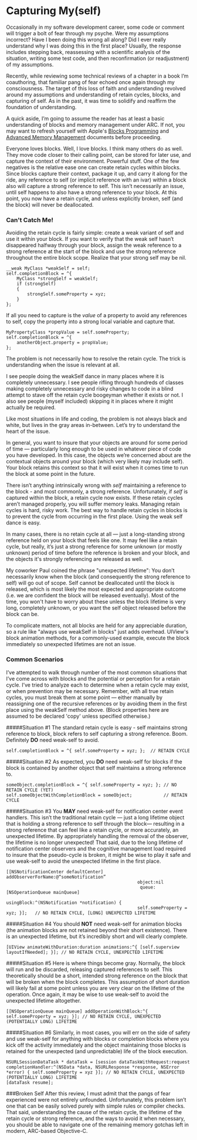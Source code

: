 # Capturing My(self)

Occasionally in my software development career, some code or comment will trigger a bolt of fear through my psyche.  Were my assumptions incorrect?  Have I been doing this wrong all along?  Did I ever really understand why I was doing this in the first place?  Usually, the response includes stepping back, reassessing with a scientific analysis of the situation, writing some test code, and then reconfirmation (or readjustment) of my assumptions.

Recently, while reviewing some technical reviews of a chapter in a book I’m coauthoring, that familiar pang of fear echoed once again through my consciousness.  The target of this loss of faith and understanding revolved around my assumptions and understanding of retain cycles, blocks, and capturing of self.  As in the past, it was time to solidify and reaffirm the foundation of understanding.  

A quick aside, I’m going to assume the reader has at least a basic understanding of blocks and memory management under ARC.  If not, you may want to refresh yourself with Apple's [Blocks Programming](https://developer.apple.com/library/ios/documentation/cocoa/Conceptual/Blocks/Articles/00_Introduction.html) and [Advanced Memory Management](https://developer.apple.com/library/ios/documentation/cocoa/conceptual/memorymgmt/articles/mmpractical.html)  documents before proceeding.

Everyone loves blocks.  Well, I love blocks.  I think many others do as well.  They move code closer to their calling point, can be stored for later use, and capture the context of their environment.  Powerful stuff.  One of the few negatives is the relative ease one can create retain cycles within blocks.  Since blocks capture their context, package it up, and carry it along for the ride, any reference to self  (or implicit reference with an ivar) within a block also will capture a strong reference to self.  This isn’t necessarily an issue, until self happens to also have a strong reference to your block.  At this point, you now have a retain cycle, and unless explicitly broken, self (and the block) will never be deallocated.

### Can't Catch Me!
Avoiding the retain cycle is fairly simple:  create a weak variant of self and use it within your block.  If you want to verify that the weak self hasn’t disappeared halfway through your block,  assign the weak reference to a strong reference at the start of the block and use the strong reference throughout the entire block scope. Realize that your strong self may be nil.

```objc
__weak MyClass *weakSelf = self;
self.completionBlock = ^{
    MyClass *strongSelf = weakSelf;
    if (strongSelf)
    {
        strongSelf.someProperty = xyz; 
    }
};
```

If all you need to capture is the *value* of a property to avoid any references to self, copy the property into a strong local variable and capture that.

```objc
MyPropertyClass *propValue = self.someProperty;
self.completionBlock = ^{
    anotherObject.property = propValue;
};
```

The problem is not necessarily how to resolve the retain cycle.  The trick is understanding when the issue is relevant at all.  

I see people doing the weakSelf dance in many places where it is completely unnecessary.  I see people rifling through hundreds of classes making completely unnecessary and risky changes to code in a blind attempt to stave off the retain cycle boogeyman whether it exists or not. I also see people (myself included) skipping it in places where it might actually be required.  

Like most situations in life and coding, the problem is not always black and white, but lives in the gray areas in-between.  Let’s try to understand the heart of the issue.

In general, you want to insure that your objects are around for some period of time — particularly long enough to be used in whatever piece of code you have developed.  In this case, the objects we’re concerned about are the contextual objects around your block (which very likely may include self).  Your block retains this context so that it will exist when it comes time to run the block at some point in the future.

There isn’t anything intrinsically wrong with *self* maintaining a reference to the block - and most commonly, a strong reference.  Unfortunately, if *self* is captured within the block, a retain cycle now exists. If these retain cycles aren’t managed properly, you will suffer memory leaks. Managing retain cycles is hard, risky work. The best way to handle retain cycles in blocks is to prevent the cycle from occurring in the first place.   Using the weak self dance is easy.

In many cases, there is no retain cycle at all — just a long-standing strong reference held on your block that feels like one. It may feel like a retain cycle, but really, it’s just a strong reference for some unknown (or mostly unknown) period of time before the reference is broken and your block, and the objects it's strongly referencing are released as well.
  
My coworker Paul coined the phrase "unexpected lifetime": You don’t necessarily know when the block (and consequently the strong reference to self) will go out of scope.  Self cannot be deallocated until the block is released, which is most likely the most expected and appropriate outcome (i.e. we are confident the block will be released eventually). Most of the time, you won't have to worry about these unless the block lifetime is very long, completely unknown, or you want the self object released before the block can be.  

To complicate matters, not all blocks are held for any appreciable duration, so a rule like "always use weakSelf in blocks" just adds overhead. UIView's block animation methods, for a commonly-used example, execute the block immediately so unexpected lifetimes are not an issue.

### Common Scenarios 

I’ve attempted to walk through number of the most common situations that I’ve come across with blocks and the potential or perception for a retain cycle. I’ve tried to analyze each to determine when a retain cycle may exist, or when prevention may be necessary.   Remember, with all true retain cycles, you must break them at some point — either manually by reassigning one of the recursive references or by avoiding them in the first place using the weakSelf method above. (Block properties here are assumed to be declared 'copy' unless specified otherwise.)

#####Situation #1
The standard retain cycle is easy - self maintains strong reference to block, block refers to self capturing a strong reference.  Boom. Definitely **DO** need weak-self to avoid.
```objc
self.completionBlock = ^{ self.someProperty = xyz; };  // RETAIN CYCLE
```

#####Situation #2
As expected, you **DO** need weak-self for blocks if the block is contained by another object that self maintains a strong reference to.
```objc
someObject.completionBlock = ^{ self.someProperty = xyz; }; // NO RETAIN CYCLE (YET)
self.someObjectWithCompletionBlock = someObject;            // RETAIN CYCLE
```

#####Situation #3
You **MAY** need weak-self for notification center event handlers.  This isn’t the traditional retain cycle — just a long lifetime object that is holding a strong reference to self through the block— resulting in a strong reference that can feel like a retain cycle, or more accurately, an unexpected lifetime.   By appropriately handling the removal of the observer, the lifetime is no longer unexpected!  That said, due to the long lifetime of notification center observers and the cognitive management load required to insure that the pseudo-cycle is broken, it might be wise to play it safe and use weak-self to avoid the unexpected lifetime in the first place.

```objc
[[NSNotificationCenter defaultCenter] addObserverForName:@“someNotification” 
                                                  object:nil 
												   queue:[NSOperationQueue mainQueue]
                                              usingBlock:^(NSNotification *notification) { 
												  self.someProperty = xyz; }];   // NO RETAIN CYCLE, [LONG] UNEXPECTED LIFETIME
```

#####Situation #4
You should **NOT** need weak-self for animation blocks (the animation blocks are not retained beyond their short existence). There is an unexpected lifetime, but it’s incredibly short and will clearly complete.
```objc
[UIView animateWithDuration:duration animations:^{ [self.superview layoutIfNeeded]; }]; // NO RETAIN CYCLE, UNEXPECTED LIFETIME
```

#####Situation #5
Here is where things become gray.  Normally, the block will run and be discarded, releasing captured references to self.  This theoretically should be a short, intended strong reference on the block that will be broken when the block completes. This assumption of short duration will likely fail at some point unless you are very clear on the lifetime of the operation. Once again, it may be wise to use weak-self to avoid the unexpected lifetime altogether. 
```objc
[[NSOperationQueue mainQueue] addOperationWithBlock:^{ self.someProperty = xyz; }]; // NO RETAIN CYCLE, UNEXPECTED (POTENTIALLY LONG) LIFETIME 
```

#####Situation #6
Similarly, in most cases, you will err on the side of safety and use weak-self for anything with blocks or completion blocks where you kick off the activity immediately and the object maintaining those blocks is retained for the unexpected (and unpredictable) life of the block execution.   
```objc
NSURLSessionDataTask * dataTask = [session dataTaskWithRequest:request completionHandler:^(NSData *data, NSURLResponse *response, NSError *error) { self.someProperty = xyz }]; // NO RETAIN CYCLE, UNEXPECTED (POTENTIALLY LONG) LIFETIME
[dataTask resume]; 
```

###Broken Self
After this review, I must admit that the pangs of fear experienced were not entirely unfounded.  Unfortunately, this problem isn’t one that can be easily solved purely with simple rules or compiler checks.  That said, understanding the cause of the retain cycle, the lifetime of the retain cycle or strong reference, and the ways to avoid it when necessary, you should be able to navigate one of the remaining memory gotchas left in modern, ARC-based Objective-C.